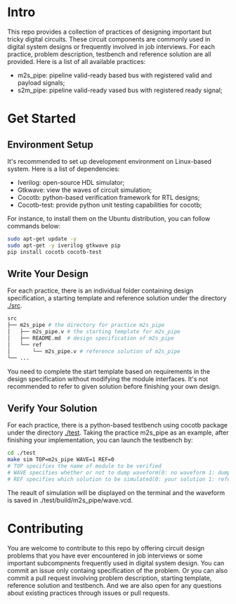 # Intro
This repo provides a collection of practices of designing important but tricky digital circuits. These circuit components are commonly used in digital system designs or frequently involved in job interviews. For each practice, problem description, testbench and reference solution are all provided. Here is a list of all available practices:
- m2s_pipe: pipeline valid-ready based bus with registered valid and payload signals;
- s2m_pipe: pipeline valid-ready vased bus with registered ready signal;


# Get Started


## Environment Setup
It's recommended to set up development environment on Linux-based system. Here is a list of dependencies:
- Iverilog: open-source HDL simulator;
- Gtkwave: view the waves of circuit simulation;
- Cocotb: python-based verification framework for RTL designs;
- Cocotb-test: provide python unit testing capabilities for cocotb;

For instance, to install them on the Ubuntu distribution, you can follow commands below:
```sh
sudo apt-get update -y
sudo apt-get -y iverilog gtkwave pip
pip install cocotb cocotb-test
```
## Write Your Design
For each practice, there is an individual folder containing design specification, a starting template and reference solution under the directory [./src](./src/).

```sh
src
├── m2s_pipe # the directory for practice m2s_pipe
│   ├── m2s_pipe.v # the starting template for m2s_pipe
│   ├── README.md  # design specification of m2s_pipe
│   └── ref
│       └── m2s_pipe.v # reference solution of m2s_pipe
└── ...
```
You need to complete the start template based on requirements in the design specification without modifying the module interfaces. It's not recommended to refer to given solution before finishing your own design.

## Verify Your Solution
For each practice, there is a python-based testbench using cocotb package under the directory [./test](./test/). Taking the practice m2s_pipe as an example, after finishing your implementation, you can launch the testbench by:
```sh
cd ./test
make sim TOP=m2s_pipe WAVE=1 REF=0
# TOP specifies the name of module to be verified
# WAVE specifies whether or not to dump waveform(0: no waveform 1: dump waveform)
# REF specifies which solution to be simulated(0: your solution 1: reference solution )
```
The reault of simulation will be displayed on the terminal and the waveform is saved in ./test/build/m2s_pipe/wave.vcd. 

# Contributing
You are welcome to contribute to this repo by offering circuit design problems that you have ever encountered in job interviews or some important subcompnents frequently used in digital system design. You can commit an issue only containg specification of the problem. Or you can also commit a pull request involving problem description, starting template, reference solution and testbench. And we are also open for any questions about existing practices through issues or pull requests.


